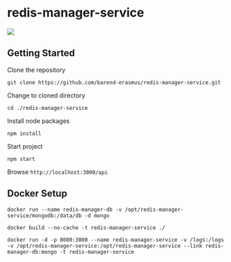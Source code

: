 # redis-manager-service

![](http://jenkins.developersworkspace.co.za:8080/job/redis-manager-service-nightly/badge/icon)

## Getting Started

Clone the repository

`git clone https://github.com/barend-erasmus/redis-manager-service.git`

Change to cloned directory

`cd ./redis-manager-service`

Install node packages

`npm install`

Start project

`npm start`

Browse `http://localhost:3000/api`


## Docker Setup

`docker run --name redis-manager-db -v /opt/redis-manager-service/mongodb:/data/db -d mongo`

`docker build --no-cache -t redis-manager-service ./`

`docker run -d -p 8080:3000 --name redis-manager-service -v /logs:/logs -v /opt/redis-manager-service:/opt/redis-manager-service --link redis-manager-db:mongo -t redis-manager-service`